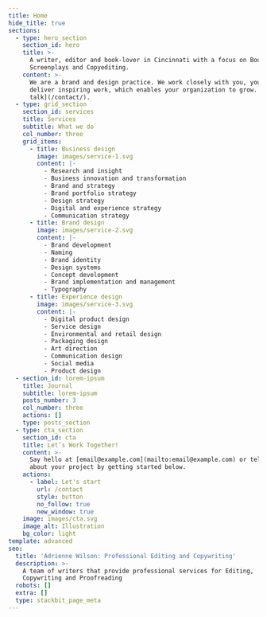 ```yaml
---
title: Home
hide_title: true
sections:
  - type: hero_section
    section_id: hero
    title: >-
      A writer, editor and book-lover in Cincinnati with a focus on Books,
      Screenplays and Copyediting.
    content: >-
      We are a brand and design practice. We work closely with you, your team to
      deliver inspiring work, which enables your organization to grow. [Let's
      talk](/contact/).
  - type: grid_section
    section_id: services
    title: Services
    subtitle: What we do
    col_number: three
    grid_items:
      - title: Business design
        image: images/service-1.svg
        content: |-
          - Research and insight
          - Business innovation and transformation
          - Brand and strategy
          - Brand portfolio strategy
          - Design strategy
          - Digital and experience strategy
          - Communication strategy
      - title: Brand design
        image: images/service-2.svg
        content: |-
          - Brand development
          - Naming
          - Brand identity
          - Design systems
          - Concept development
          - Brand implementation and management
          - Typography
      - title: Experience design
        image: images/service-3.svg
        content: |-
          - Digital product design
          - Service design
          - Environmental and retail design
          - Packaging design
          - Art direction
          - Communication design
          - Social media
          - Product design
  - section_id: lorem-ipsum
    title: Journal
    subtitle: lorem-ipsum
    posts_number: 3
    col_number: three
    actions: []
    type: posts_section
  - type: cta_section
    section_id: cta
    title: Let’s Work Together!
    content: >-
      Say hello at [email@example.com](mailto:email@example.com) or tell us more
      about your project by getting started below.
    actions:
      - label: Let's start
        url: /contact
        style: button
        no_follow: true
        new_window: true
    image: images/cta.svg
    image_alt: Illustration
    bg_color: light
template: advanced
seo:
  title: 'Adrienne Wilson: Professional Editing and Copywriting'
  description: >-
    A team of writers that provide professional services for Editing,
    Copywriting and Proofreading
  robots: []
  extra: []
  type: stackbit_page_meta
---
```

